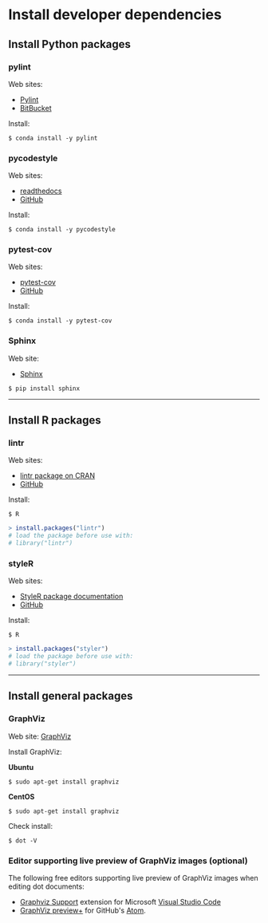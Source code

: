 # Install developer dependencies

## Install Python packages

### pylint

Web sites:

* [Pylint](https://www.pylint.org/)
* [BitBucket](https://bitbucket.org/logilab/pylint.org)

Install:

```console
$ conda install -y pylint
```

### pycodestyle

Web sites:

* [readthedocs](https://pycodestyle.readthedocs.io/)
* [GitHub](https://github.com/pycqa/pycodestyle)

Install:

```console
$ conda install -y pycodestyle
```

### pytest-cov

Web sites:

* [pytest-cov](https://pytest-cov.readthedocs.io)
* [GitHub](https://github.com/pytest-dev/pytest-cov)

Install:

```console
$ conda install -y pytest-cov
```

### Sphinx

Web site:

* [Sphinx](https://www.sphinx-doc.org/)

```console
$ pip install sphinx
```

---

## Install R packages

### lintr

Web sites:

* [lintr package on CRAN](https://cran.r-project.org/package=lintr)
* [GitHub](https://github.com/jimhester/lintr)

Install:

```console
$ R
```
```R
> install.packages("lintr")
# load the package before use with:
# library("lintr")
```

### styleR

Web sites:

* [StyleR package documentation](https://styler.r-lib.org/)
* [GitHub](https://github.com/r-lib/styler)

Install:

```console
$ R
```
```R
> install.packages("styler")
# load the package before use with:
# library("styler")
```

---

## Install general packages

### GraphViz

Web site: [GraphViz](https://www.graphviz.org/)

Install GraphViz:

**Ubuntu**

```console
$ sudo apt-get install graphviz
```

**CentOS**

```console
$ sudo apt-get install graphviz
```

Check install:

```console
$ dot -V
```

### Editor supporting live preview of GraphViz images (optional)

The following free editors supporting live preview of GraphViz images when editing dot documents:

* [Graphviz Support](https://marketplace.visualstudio.com/items?itemName=joaompinto.vscode-graphviz) extension for Microsoft [Visual Studio Code](https://code.visualstudio.com/)
* [GraphViz preview+](https://atom.io/packages/graphviz-preview-plus) for GitHub's [Atom](https://atom.io/).
